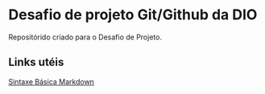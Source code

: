 # Desafio de projeto Git/Github da DIO
Repositórido criado para o Desafio de Projeto.

## Links utéis 
[Sintaxe Básica Markdown](https://www.markdownguide.org/basic-syntax/)
